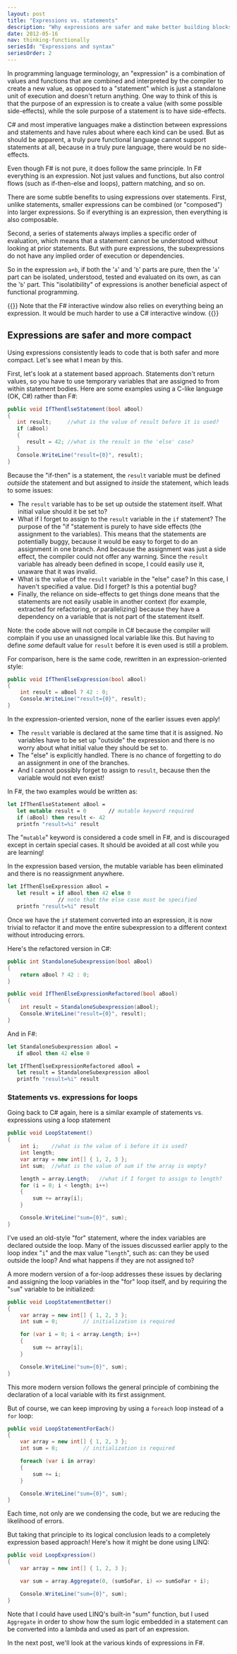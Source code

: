 ```yaml
---
layout: post
title: "Expressions vs. statements"
description: "Why expressions are safer and make better building blocks"
date: 2012-05-16
nav: thinking-functionally
seriesId: "Expressions and syntax"
seriesOrder: 2
---
```


In programming language terminology, an "expression" is a combination of values and functions that are combined and interpreted by the compiler to create a new value, as opposed to a "statement" which is just a standalone unit of execution and doesn't return anything.  One way to think of this is that the purpose of an expression is to create a value (with some possible side-effects), while the sole purpose of a statement is to have side-effects.

C# and most imperative languages make a distinction between expressions and statements and have rules about where each kind can be used.  But as should be apparent, a truly pure functional language cannot support statements at all, because in a truly pure language, there would be no side-effects.

Even though F# is not pure, it does follow the same principle. In F# everything is an expression. Not just values and functions, but also control flows (such as if-then-else and loops), pattern matching, and so on.

There are some subtle benefits to using expressions over statements. First, unlike statements, smaller expressions can be combined (or "composed") into larger expressions. So if everything is an expression, then everything is also composable.

Second, a series of statements always implies a specific order of evaluation, which means that a statement cannot be understood without looking at prior statements.  But with pure expressions, the subexpressions do not have any implied order of execution or dependencies.

So in the expression `a+b`, if both the '`a`' and '`b`' parts are pure, then the '`a`' part can be isolated, understood, tested and evaluated on its own, as can the '`b`' part. This "isolatibility" of expressions is another beneficial aspect of functional programming.

{{<alertinfo>}}
Note that the F# interactive window also relies on everything being an expression. It would be much harder to use a C# interactive window.
{{</alertinfo>}}

## Expressions are safer and more compact

Using expressions consistently leads to code that is both safer and more compact. Let's see what I mean by this.

First, let's look at a statement based approach.  Statements don't return values, so you have to use temporary variables that are assigned to from within statement bodies.  Here are some examples using a C-like language (OK, C#) rather than F#:

```csharp
public void IfThenElseStatement(bool aBool)
{
   int result;     //what is the value of result before it is used?
   if (aBool)
   {
      result = 42; //what is the result in the 'else' case?
   }
   Console.WriteLine("result={0}", result);
}
```

Because the "if-then" is a statement, the `result` variable must be defined *outside* the statement and but assigned to *inside* the statement, which leads to some issues:

* The `result` variable has to be set up outside the statement itself. What initial value should it be set to?
* What if I forget to assign to the `result` variable in the `if` statement?  The purpose of the "if "statement is purely to have side effects (the assignment to the variables).  This means that the statements are potentially buggy, because it would be easy to forget to do an assignment in one branch. And because the assignment was just a side effect, the compiler could not offer any warning.  Since the `result` variable has already been defined in scope, I could easily use it, unaware that it was invalid.
* What is the value of the `result` variable in the "else" case?  In this case, I haven't specified a value. Did I forget? Is this a potential bug?
* Finally, the reliance on side-effects to get things done means that the statements are not easily usable in another context (for example, extracted for refactoring, or parallelizing) because they have a dependency on a variable that is not part of the statement itself.

Note: the code above will not compile in C# because the compiler will complain if you use an unassigned local variable like this. But having to define *some* default value for `result` before it is even used is still a problem.

For comparison, here is the same code, rewritten in an expression-oriented style:

```csharp
public void IfThenElseExpression(bool aBool)
{
    int result = aBool ? 42 : 0;
    Console.WriteLine("result={0}", result);
}
```

In the expression-oriented version, none of the earlier issues even apply!

* The `result` variable is declared at the same time that it is assigned. No variables have to be set up "outside" the expression and there is no worry about what initial value they should be set to.
* The "else" is explicitly handled. There is no chance of forgetting to do an assignment in one of the branches.
* And I cannot possibly forget to assign to `result`, because then the variable would not even exist!

In F#, the two examples would be written as:

```fsharp
let IfThenElseStatement aBool =
   let mutable result = 0       // mutable keyword required
   if (aBool) then result <- 42
   printfn "result=%i" result
```

The "`mutable`" keyword is considered a code smell in F#, and is discouraged except in certain special cases. It should be avoided at all cost while you are learning!

In the expression based version, the mutable variable has been eliminated and there is no reassignment anywhere.

```fsharp
let IfThenElseExpression aBool =
   let result = if aBool then 42 else 0
                // note that the else case must be specified
   printfn "result=%i" result
```

Once we have the `if` statement converted into an expression, it is now trivial to refactor it and move the entire subexpression to a different context without introducing errors.

Here's the refactored version in C#:

```csharp
public int StandaloneSubexpression(bool aBool)
{
    return aBool ? 42 : 0;
}

public void IfThenElseExpressionRefactored(bool aBool)
{
    int result = StandaloneSubexpression(aBool);
    Console.WriteLine("result={0}", result);
}
```

And in F#:

```fsharp
let StandaloneSubexpression aBool =
   if aBool then 42 else 0

let IfThenElseExpressionRefactored aBool =
   let result = StandaloneSubexpression aBool
   printfn "result=%i" result
```



### Statements vs. expressions for loops

Going back to C# again, here is a similar example of statements vs. expressions using a loop statement

```csharp
public void LoopStatement()
{
    int i;    //what is the value of i before it is used?
    int length;
    var array = new int[] { 1, 2, 3 };
    int sum;  //what is the value of sum if the array is empty?

    length = array.Length;   //what if I forget to assign to length?
    for (i = 0; i < length; i++)
    {
        sum += array[i];
    }

    Console.WriteLine("sum={0}", sum);
}
```

I've used an old-style "for" statement, where the index variables are declared outside the loop. Many of the issues discussed earlier apply to the loop index "`i`" and the max value "`length`", such as: can they be used outside the loop? And what happens if they are not assigned to?

A more modern version of a for-loop addresses these issues by declaring and assigning the loop variables in the "for" loop itself, and by requiring the "`sum`" variable to be initialized:

```csharp
public void LoopStatementBetter()
{
    var array = new int[] { 1, 2, 3 };
    int sum = 0;        // initialization is required

    for (var i = 0; i < array.Length; i++)
    {
        sum += array[i];
    }

    Console.WriteLine("sum={0}", sum);
}
```

This more modern version follows the general principle of combining the declaration of a local variable with its first assignment.

But of course, we can keep improving by using a `foreach` loop instead of a `for` loop:

```csharp
public void LoopStatementForEach()
{
    var array = new int[] { 1, 2, 3 };
    int sum = 0;        // initialization is required

    foreach (var i in array)
    {
        sum += i;
    }

    Console.WriteLine("sum={0}", sum);
}
```

Each time, not only are we condensing the code, but we are reducing the likelihood of errors.

But taking that principle to its logical conclusion leads to a completely expression based approach! Here's how it might be done using LINQ:

```csharp
public void LoopExpression()
{
    var array = new int[] { 1, 2, 3 };

    var sum = array.Aggregate(0, (sumSoFar, i) => sumSoFar + i);

    Console.WriteLine("sum={0}", sum);
}
```

Note that I could have used LINQ's built-in "sum" function, but I used `Aggregate` in order to show how the sum logic embedded in a statement can be converted into a lambda and used as part of an expression.

In the next post, we'll look at the various kinds of expressions in F#.

